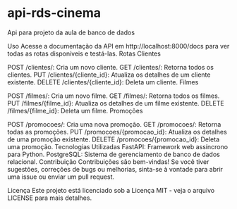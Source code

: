 # api-rds-cinema
Api para projeto da aula de banco de dados

Uso
Acesse a documentação da API em http://localhost:8000/docs para ver todas as rotas disponíveis e testá-las.
Rotas
Clientes

POST /clientes/: Cria um novo cliente.
GET /clientes/: Retorna todos os clientes.
PUT /clientes/{cliente_id}: Atualiza os detalhes de um cliente existente.
DELETE /clientes/{cliente_id}: Deleta um cliente.
Filmes

POST /filmes/: Cria um novo filme.
GET /filmes/: Retorna todos os filmes.
PUT /filmes/{filme_id}: Atualiza os detalhes de um filme existente.
DELETE /filmes/{filme_id}: Deleta um filme.
Promoções

POST /promocoes/: Cria uma nova promoção.
GET /promocoes/: Retorna todas as promoções.
PUT /promocoes/{promocao_id}: Atualiza os detalhes de uma promoção existente.
DELETE /promocoes/{promocao_id}: Deleta uma promoção.
Tecnologias Utilizadas
FastAPI: Framework web assíncrono para Python.
PostgreSQL: Sistema de gerenciamento de banco de dados relacional.
Contribuição
Contribuições são bem-vindas! Se você tiver sugestões, correções de bugs ou melhorias, sinta-se à vontade para abrir uma issue ou enviar um pull request.

Licença
Este projeto está licenciado sob a Licença MIT - veja o arquivo LICENSE para mais detalhes.
